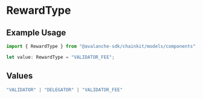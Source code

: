 # RewardType

## Example Usage

```typescript
import { RewardType } from "@avalanche-sdk/chainkit/models/components";

let value: RewardType = "VALIDATOR_FEE";
```

## Values

```typescript
"VALIDATOR" | "DELEGATOR" | "VALIDATOR_FEE"
```